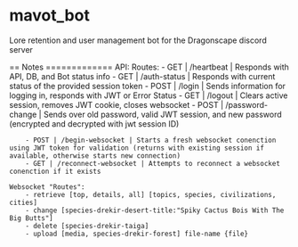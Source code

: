 # mavot_bot

Lore retention and user management bot for the Dragonscape discord server

== Notes =============
API: 
    Routes:
        - GET | /heartbeat | Responds with API, DB, and Bot status info
        - GET | /auth-status | Responds with current status of the provided session token
        - POST | /login | Sends information for logging in, responds with JWT or Error Status
        - GET | /logout | Clears active session, removes JWT cookie, closes websocket
        - POST | /password-change | Sends over old password, valid JWT session, and new password (encrypted and decrypted with jwt session ID)

        - POST | /begin-websocket | Starts a fresh websocket conenction using JWT token for validation (returns with existing session if available, otherwise starts new connection)
        - GET | /reconnect-websocket | Attempts to reconnect a websocket conenction if it exists

    Websocket "Routes":
        - retrieve [top, details, all] [topics, species, civilizations, cities]
        - change [species-drekir-desert-title:"Spiky Cactus Bois With The Big Butts"]
        - delete [species-drekir-taiga]
        - upload [media, species-drekir-forest] file-name {file}